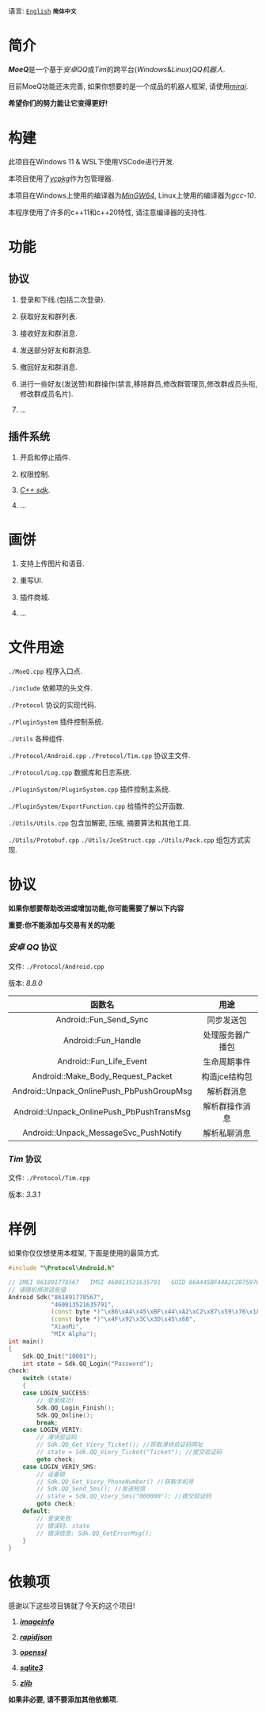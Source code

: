 语言: [`English`](https://github.com/YuFanXing/MoeQ/blob/master/README.md) **`简体中文`**

# 简介

***MoeQ***是一个基于*安卓QQ*或*Tim*的跨平台(*Windows*&*Linux*)*QQ机器人*.

目前MoeQ功能还未完善, 如果你想要的是一个成品的机器人框架, 请使用[*mirai*](https://www.google.com).

**希望你们的努力能让它变得更好!**

# 构建

此项目在Windows 11 & WSL下使用VSCode进行开发.

本项目使用了[*vcpkg*](https://github.com/Microsoft/vcpkg)作为包管理器.

本项目在Windows上使用的编译器为[*MinGW64*](http://winlibs.com/), Linux上使用的编译器为*gcc-10*.

本程序使用了许多的c++11和c++20特性, 请注意编译器的支持性.

# 功能

## 协议

1. 登录和下线.(包括二次登录).

2. 获取好友和群列表.

3. 接收好友和群消息.

4. 发送部分好友和群消息.

5. 撤回好友和群消息.

6. 进行一些好友(发送赞)和群操作(禁言,移除群员,修改群管理员,修改群成员头衔,修改群成员名片).

7. ...

## 插件系统

1. 开启和停止插件.

2. 权限控制.

3. [*C++ sdk*](https://github.com/MoeQ-Team/mqcppsdk).

4. ...

# 画饼

1. 支持上传图片和语音.

2. 重写UI.

3. 插件商城.

4. ...

# 文件用途

`./MoeQ.cpp` 程序入口点.

`./include` 依赖项的头文件.

`./Protocol` 协议的实现代码.

`./PluginSystem` 插件控制系统.

`./Utils` 各种组件.

`./Protocol/Android.cpp` `./Protocol/Tim.cpp` 协议主文件.

`./Protocol/Log.cpp` 数据库和日志系统.

`./PluginSystem/PluginSystem.cpp` 插件控制主系统.

`./PluginSystem/ExportFunction.cpp` 给插件的公开函数.

`./Utils/Utils.cpp` 包含加解密, 压缩, 摘要算法和其他工具.

`./Utils/Protobuf.cpp` `./Utils/JceStruct.cpp` `./Utils/Pack.cpp` 组包方式实现.

# 协议

**如果你想要帮助改进或增加功能,你可能需要了解以下内容**

**重要:你不能添加与交易有关的功能**

### *安卓 QQ* 协议

文件: `./Protocol/Android.cpp` 

版本: *8.8.0*

|                  函数名                   |       用途       |
| :---------------------------------------: | :--------------: |
|          Android::Fun_Send_Sync           |    同步发送包    |
|            Android::Fun_Handle            | 处理服务器广播包 |
|          Android::Fun_Life_Event          |   生命周期事件   |
|     Android::Make_Body_Request_Packet     |  构造jce结构包   |
| Android::Unpack_OnlinePush_PbPushGroupMsg |    解析群消息    |
| Android::Unpack_OnlinePush_PbPushTransMsg |  解析群操作消息  |
|   Android::Unpack_MessageSvc_PushNotify   |   解析私聊消息   |

### *Tim* 协议

文件: `./Protocol/Tim.cpp`

版本: *3.3.1*

# 样例

如果你仅仅想使用本框架,  下面是使用的最简方式.

```c++
#include "\Protocol\Android.h"

// IMEI 861891778567   IMSI 460013521635791   GUID 86A445BF44A2C287597618F6F36EB68C   MAC 4F923C3D4568   4F:92:3C:3D:45:68
// 请随机修改这些值
Android Sdk("861891778567",
            "460013521635791",
            (const byte *)"\x86\xA4\x45\xBF\x44\xA2\xC2\x87\x59\x76\x18\xF6\xF3\x6E\xB6\x8C",
            (const byte *)"\x4F\x92\x3C\x3D\x45\x68",
            "XiaoMi",
            "MIX Alpha");
int main()
{
    Sdk.QQ_Init("10001");
    int state = Sdk.QQ_Login("Password");
check:
    switch (state)
    {
    case LOGIN_SUCCESS:
        // 登录成功!
        Sdk.QQ_Login_Finish();
        Sdk.QQ_Online();
        break;
    case LOGIN_VERIY:
        // 滑块验证码
        // Sdk.QQ_Get_Viery_Ticket(); //获取滑块验证码网址
        // state = Sdk.QQ_Viery_Ticket("Ticket"); //提交验证码
        goto check;
    case LOGIN_VERIY_SMS:
        // 设备锁
        // Sdk.QQ_Get_Viery_PhoneNumber() //获取手机号
        // Sdk.QQ_Send_Sms(); //发送短信
        // state = Sdk.QQ_Viery_Sms("000000"); //提交验证码
        goto check;
    default:
        // 登录失败
        // 错误码: state
        // 错误信息: Sdk.QQ_GetErrorMsg();
    }
}
```


# 依赖项

感谢以下这些项目铸就了今天的这个项目!

1. ***[imageinfo](https://github.com/xiaozhuai/imageinfo)***

2. ***[rapidjson](https://github.com/Tencent/rapidjson)***

3. ***[openssl](https://github.com/openssl/openssl)***

4. ***[sqlite3](https://github.com/sqlite/sqlite)***

5. ***[zlib](https://github.com/madler/zlib)***

**如果非必要, 请不要添加其他依赖项.**

